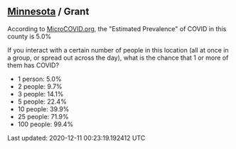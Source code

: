 
## [Minnesota](/united-states/minnesota) / Grant

According to [MicroCOVID.org](http://microcovid.org),
the "Estimated Prevalence" of COVID in this county is 5.0%

If you interact with a certain number of people in this location
(all at once in a group, or spread out across the day), what is the chance that
1 or more of them has COVID?

- 1 person: 5.0%
- 2 people: 9.7%
- 3 people: 14.1%
- 5 people: 22.4%
- 10 people: 39.9%
- 25 people: 71.9%
- 100 people: 99.4%

Last updated: 2020-12-11 00:23:19.192412 UTC
